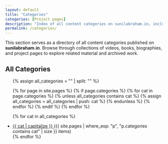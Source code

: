 ```yaml
---
layout: default
title: "Categories"
categories: [Project pages]
description: "Index of all content categories on sunilabraham.in, including Videos, Books, Biographies, and more."
permalink: /categories/
---
```


This section serves as a directory of all content categories published on <strong>sunilabraham.in</strong>. Browse through collections of videos, books, biographies, and project pages to explore related material and archived work.

## All Categories
<ul>
  {% assign all_categories = "" | split: "" %}

  {% for page in site.pages %}
    {% if page.categories %}
      {% for cat in page.categories %}
        {% unless all_categories contains cat %}
          {% assign all_categories = all_categories | push: cat %}
        {% endunless %}
      {% endfor %}
    {% endif %}
  {% endfor %}

  {% for cat in all_categories %}
    <li>
      <a href="{{ '/categories/' | append: cat | slugify | append: '/' | relative_url }}">
        {{ cat | capitalize }}
      </a>
      ({{ site.pages | where_exp: "p", "p.categories contains cat" | size }} items)
    </li>
  {% endfor %}
</ul>

